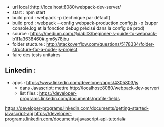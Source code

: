 
* url local :http://localhost:8080/webpack-dev-server/
* start : npm start
* build prod : webpack -p (technique par défault)
* build prod : webpack --config webpack-production.config.js -p (suppr console.log et la fonction debug précisé dans la config de prod)
* source : https://medium.com/@dabit3/beginner-s-guide-to-webpack-b1f1a3638460#.gm6y78jbu
* folder stucture : http://stackoverflow.com/questions/5178334/folder-structure-for-a-node-js-project
* faire des tests unitaires


Linkedin :
----------

* apps : https://www.linkedin.com/developer/apps/4305803/js
    * dans Javascript: mettre http://localhost:8080/webpack-dev-server/
    * list files : https://developer-programs.linkedin.com/documents/profile-fields 


https://developer-programs.linkedin.com/documents/getting-started-javascript-api
https://developer-programs.linkedin.com/documents/javascript-api-tutorial#